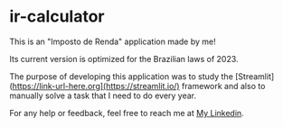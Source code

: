 # ir-calculator

This is an "Imposto de Renda" application made by me!

Its current version is optimized for the Brazilian laws of 2023.

The purpose of developing this application was to study the [Streamlit](https://link-url-here.org](https://streamlit.io/) framework and also to manually solve a task that I need to do every year.

For any help or feedback, feel free to reach me at [My Linkedin](https://www.linkedin.com/in/soumessias/).
